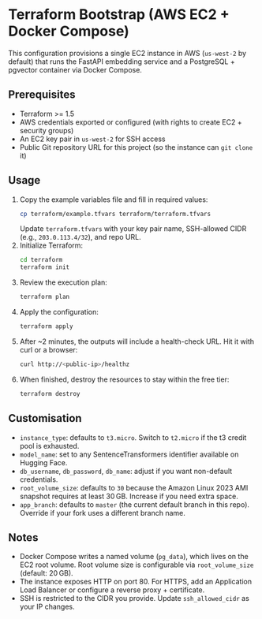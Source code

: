 # Terraform Bootstrap (AWS EC2 + Docker Compose)

This configuration provisions a single EC2 instance in AWS (`us-west-2` by default) that runs the FastAPI embedding service and a PostgreSQL + pgvector container via Docker Compose.

## Prerequisites
- Terraform >= 1.5
- AWS credentials exported or configured (with rights to create EC2 + security groups)
- An EC2 key pair in `us-west-2` for SSH access
- Public Git repository URL for this project (so the instance can `git clone` it)

## Usage
1. Copy the example variables file and fill in required values:
   ```bash
   cp terraform/example.tfvars terraform/terraform.tfvars
   ```
   Update `terraform.tfvars` with your key pair name, SSH-allowed CIDR (e.g., `203.0.113.4/32`), and repo URL.
2. Initialize Terraform:
   ```bash
   cd terraform
   terraform init
   ```
3. Review the execution plan:
   ```bash
   terraform plan
   ```
4. Apply the configuration:
   ```bash
   terraform apply
   ```
5. After ~2 minutes, the outputs will include a health-check URL. Hit it with curl or a browser:
   ```bash
   curl http://<public-ip>/healthz
   ```
6. When finished, destroy the resources to stay within the free tier:
   ```bash
   terraform destroy
   ```

## Customisation
- `instance_type`: defaults to `t3.micro`. Switch to `t2.micro` if the t3 credit pool is exhausted.
- `model_name`: set to any SentenceTransformers identifier available on Hugging Face.
- `db_username`, `db_password`, `db_name`: adjust if you want non-default credentials.
- `root_volume_size`: defaults to `30` because the Amazon Linux 2023 AMI snapshot requires at least 30 GB. Increase if you need extra space.
- `app_branch`: defaults to `master` (the current default branch in this repo). Override if your fork uses a different branch name.

## Notes
- Docker Compose writes a named volume (`pg_data`), which lives on the EC2 root volume. Root volume size is configurable via `root_volume_size` (default: 20 GB).
- The instance exposes HTTP on port 80. For HTTPS, add an Application Load Balancer or configure a reverse proxy + certificate.
- SSH is restricted to the CIDR you provide. Update `ssh_allowed_cidr` as your IP changes.
